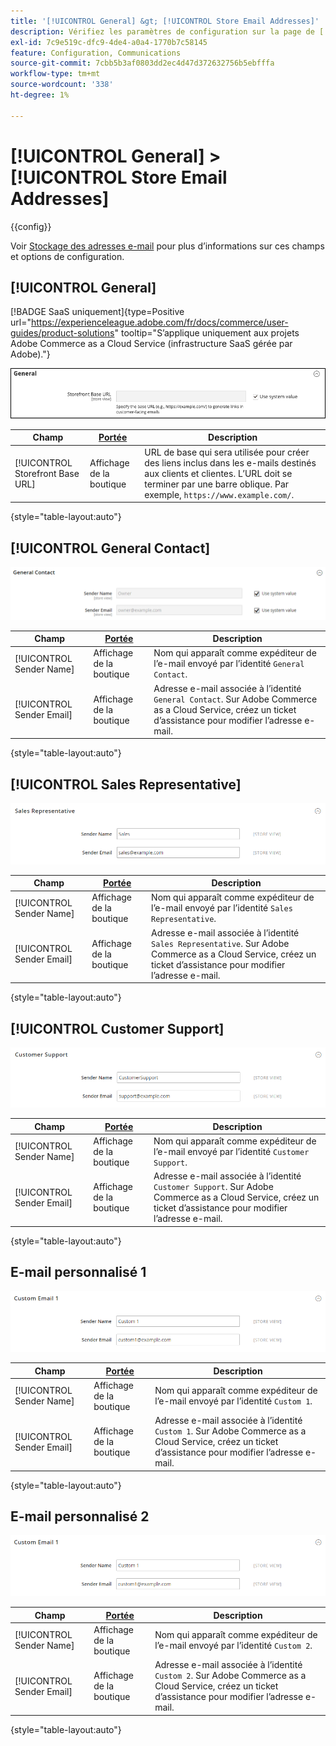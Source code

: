 ```yaml
---
title: '[!UICONTROL General] &gt; [!UICONTROL Store Email Addresses]'
description: Vérifiez les paramètres de configuration sur la page de [!UICONTROL Store Email Addresses] d’[!UICONTROL General] &gt; de l’administrateur Commerce.
exl-id: 7c9e519c-dfc9-4de4-a0a4-1770b7c58145
feature: Configuration, Communications
source-git-commit: 7cbb5b3af0803dd2ec4d47d372632756b5ebfffa
workflow-type: tm+mt
source-wordcount: '338'
ht-degree: 1%

---
```


# [!UICONTROL General] > [!UICONTROL Store Email Addresses]

{{config}}

Voir [Stockage des adresses e-mail](../../getting-started/store-details.md#store-email-addresses) pour plus d’informations sur ces champs et options de configuration.

## [!UICONTROL General]

[!BADGE SaaS uniquement]{type=Positive url="https://experienceleague.adobe.com/fr/docs/commerce/user-guides/product-solutions" tooltip="S’applique uniquement aux projets Adobe Commerce as a Cloud Service (infrastructure SaaS gérée par Adobe)."}

![Stocker les adresses électroniques > Contact général](./assets/store-email-addresses-general-general.png)<!-- zoom -->

| Champ | [Portée](../../getting-started/websites-stores-views.md#scope-settings) | Description |
|--- |--- |--- |
| [!UICONTROL Storefront Base URL] | Affichage de la boutique | URL de base qui sera utilisée pour créer des liens inclus dans les e-mails destinés aux clients et clientes. L’URL doit se terminer par une barre oblique. Par exemple, `https://www.example.com/`. |

{style="table-layout:auto"}

## [!UICONTROL General Contact]

![Stocker les adresses électroniques > Contact général](./assets/store-email-addresses-general-contact.png)<!-- zoom -->

| Champ | [Portée](../../getting-started/websites-stores-views.md#scope-settings) | Description |
|--- |--- |--- |
| [!UICONTROL Sender Name] | Affichage de la boutique | Nom qui apparaît comme expéditeur de l’e-mail envoyé par l’identité `General Contact`. |
| [!UICONTROL Sender Email] | Affichage de la boutique | Adresse e-mail associée à l’identité `General Contact`. Sur Adobe Commerce as a Cloud Service, créez un ticket d’assistance pour modifier l’adresse e-mail. |

{style="table-layout:auto"}

## [!UICONTROL Sales Representative]

![Adresses e-mail de la boutique > Représentant commercial](./assets/store-email-addresses-sales-rep.png)<!-- zoom -->

| Champ | [Portée](../../getting-started/websites-stores-views.md#scope-settings) | Description |
|--- |--- |--- |
| [!UICONTROL Sender Name] | Affichage de la boutique | Nom qui apparaît comme expéditeur de l’e-mail envoyé par l’identité `Sales Representative`. |
| [!UICONTROL Sender Email] | Affichage de la boutique | Adresse e-mail associée à l’identité `Sales Representative`.  Sur Adobe Commerce as a Cloud Service, créez un ticket d’assistance pour modifier l’adresse e-mail. |

{style="table-layout:auto"}

## [!UICONTROL Customer Support]

![Stocker les adresses e-mail > Service clientèle](./assets/store-email-addresses-customer-support.png)<!-- zoom -->

| Champ | [Portée](../../getting-started/websites-stores-views.md#scope-settings) | Description |
|--- |--- |--- |
| [!UICONTROL Sender Name] | Affichage de la boutique | Nom qui apparaît comme expéditeur de l’e-mail envoyé par l’identité `Customer Support`. |
| [!UICONTROL Sender Email] | Affichage de la boutique | Adresse e-mail associée à l’identité `Customer Support`.  Sur Adobe Commerce as a Cloud Service, créez un ticket d’assistance pour modifier l’adresse e-mail. |

{style="table-layout:auto"}

## E-mail personnalisé 1

![Stocker les adresses électroniques > E-mail personnalisé 1](./assets/store-email-addresses-custom-email1.png)<!-- zoom -->

| Champ | [Portée](../../getting-started/websites-stores-views.md#scope-settings) | Description |
|--- |--- |--- |
| [!UICONTROL Sender Name] | Affichage de la boutique | Nom qui apparaît comme expéditeur de l’e-mail envoyé par l’identité `Custom 1`. |
| [!UICONTROL Sender Email] | Affichage de la boutique | Adresse e-mail associée à l’identité `Custom 1`.  Sur Adobe Commerce as a Cloud Service, créez un ticket d’assistance pour modifier l’adresse e-mail. |

{style="table-layout:auto"}

## E-mail personnalisé 2

![Stocker les adresses électroniques > E-mail personnalisé 2](./assets/store-email-addresses-custom-email1.png)<!-- zoom -->

| Champ | [Portée](../../getting-started/websites-stores-views.md#scope-settings) | Description |
|--- |--- |--- |
| [!UICONTROL Sender Name] | Affichage de la boutique | Nom qui apparaît comme expéditeur de l’e-mail envoyé par l’identité `Custom 2`. |
| [!UICONTROL Sender Email] | Affichage de la boutique | Adresse e-mail associée à l’identité `Custom 2`.  Sur Adobe Commerce as a Cloud Service, créez un ticket d’assistance pour modifier l’adresse e-mail. |

{style="table-layout:auto"}
